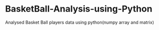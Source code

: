 # BasketBall-Analysis-using-Python
Analysed Basket Ball players data using python(numpy array and matrix)

